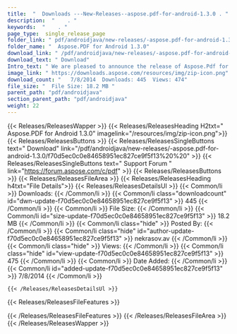 ```yaml
---
title:  "  Downloads ---New-Releases--aspose.pdf-for-android-1.3.0 . " 
description:  "    . " 
keywords:  "    . " 
page_type:  single_release_page
folder_link: " pdf/androidjava/new-releases/-aspose.pdf-for-android-1.3.0/"
folder_name: "  Aspose.PDF for Android 1.3.0"
download_link: " /pdf/androidjava/new-releases/-aspose.pdf-for-android-1.3.0/f70d5ec0c0e84658951ec827ce9f5f13"
download_text: " Download"
Intro_text: " We are pleased to announce the release of Aspose.Pdf for Android 1.3.0. Followin..."
image_link: " https://downloads.aspose.com/resources/img/zip-icon.png"
download_count: "   7/8/2014  Downloads: 445  Views: 474"
file_size: "  File Size: 18.2 MB "
parent_path: "pdf/androidjava"
section_parent_path: "pdf/androidjava"
weight: 22 
---
```


{{< Releases/ReleasesWapper >}}
  {{< Releases/ReleasesHeading H2txt="  Aspose.PDF for Android 1.3.0" imagelink="/resources/img/zip-icon.png">}}
  {{< Releases/ReleasesButtons >}}
    {{< Releases/ReleasesSingleButtons text=" Download" link="/pdf/androidjava/new-releases/-aspose.pdf-for-android-1.3.0/f70d5ec0c0e84658951ec827ce9f5f13%20%20" >}}
    {{< Releases/ReleasesSingleButtons text=" Support Forum " link="https://forum.aspose.com/c/pdf" >}}
  {{< Releases/ReleasesButtons >}}
  {{< Releases/ReleasesFileArea >}}
    {{< Releases/ReleasesHeading h4txt="File Details">}}
    {{< Releases/ReleasesDetailsUl >}}
            {{< Common/li  >}} Downloads: {{< /Common/li >}} 
      {{< Common/li class="downloadcount" id="dwn-update-f70d5ec0c0e84658951ec827ce9f5f13" >}} 445 {{< /Common/li >}} 
      {{< Common/li  >}} File Size: {{< /Common/li >}} 
      {{< Common/li id="size-update-f70d5ec0c0e84658951ec827ce9f5f13" >}} 18.2 MB {{< /Common/li >}} 
      {{< Common/li  class="hide" >}} Posted By: {{< /Common/li >}} 
      {{< Common/li class="hide" id="author-update-f70d5ec0c0e84658951ec827ce9f5f13" >}} nekrasov.av {{< /Common/li >}} 
      {{< Common/li class="hide"  >}} Views: {{< /Common/li >}} 
      {{< Common/li class="hide" id="view-update-f70d5ec0c0e84658951ec827ce9f5f13" >}} 475 {{< /Common/li >}} 
      {{< Common/li  >}} Date Added: {{< /Common/li >}} 
      {{< Common/li id="added-update-f70d5ec0c0e84658951ec827ce9f5f13" >}} 7/8/2014 {{< /Common/li >}} 

    {{< /Releases/ReleasesDetailsUl >}}

  {{< Releases/ReleasesFileFeatures >}}
      
  {{< /Releases/ReleasesFileFeatures >}}
 {{< /Releases/ReleasesFileArea >}}
{{< /Releases/ReleasesWapper >}}


